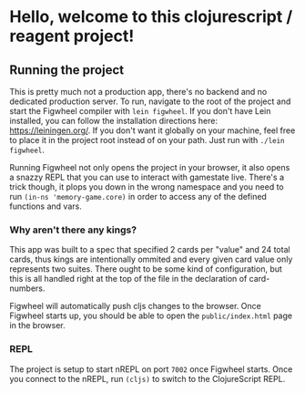 # Hello, welcome to this clojurescript / reagent project!

## Running the project
This is pretty much not a production app, there's no backend and no dedicated production server.
To run, navigate to the root of the project and start the Figwheel compiler with `lein figwheel`. 
If you don't have Lein installed, you can follow the installation directions here: https://leiningen.org/.
If you don't want it globally on your machine, feel free to place it in the project root instead of on your path. Just run with `./lein figwheel`.

Running Figwheel not only opens the project in your browser, it also opens a snazzy REPL that you can use to interact with gamestate live. There's a trick though, it plops you down in the wrong namespace and you need to run `(in-ns 'memory-game.core)` in order to access any of the defined functions and vars.

### Why aren't there any kings? 
This app was built to a spec that specified 2 cards per "value" and 24 total cards, thus kings are intentionally ommited and every given card value only represents two suites. There ought to be some kind of configuration, but this is all handled right at the top of the file in the declaration of card-numbers. 

Figwheel will automatically push cljs changes to the browser.
Once Figwheel starts up, you should be able to open the `public/index.html` page in the browser.

### REPL

The project is setup to start nREPL on port `7002` once Figwheel starts.
Once you connect to the nREPL, run `(cljs)` to switch to the ClojureScript REPL.
